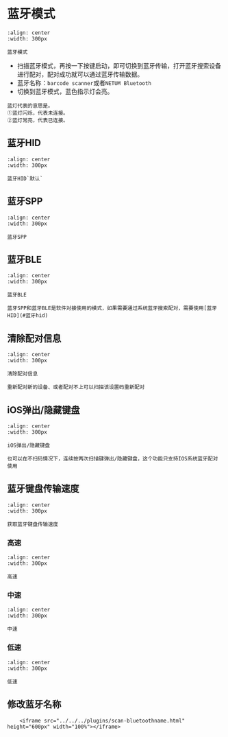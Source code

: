 # 蓝牙模式


```{figure} media/2523IFSNO244.png
:align: center
:width: 300px

蓝牙模式
```

- 扫描蓝牙模式，再按一下按键启动，即可切换到蓝牙传输，打开蓝牙搜索设备进行配对，配对成功就可以通过蓝牙传输数据。
- 蓝牙名称：`barcode scanner`或者`NETUM Bluetooth`
- 切换到蓝牙模式，蓝色指示灯会亮。


```{note}
蓝灯代表的意思是。  
①蓝灯闪烁，代表未连接。  
②蓝灯常亮，代表已连接。  
```


## 蓝牙HID

```{figure} media/AT2BMODE3D2.png
:align: center
:width: 300px

蓝牙HID`默认`
```

 ## 蓝牙SPP

```{figure} media/AT2BMODE3D1.png
:align: center
:width: 300px

蓝牙SPP
```

## 蓝牙BLE

```{figure} media/AT2BMODE3D3.png
:align: center
:width: 300px

蓝牙BLE
```

```{note}
蓝牙SPP和蓝牙BLE是软件对接使用的模式，如果需要通过系统蓝牙搜索配对，需要使用[蓝牙HID](#蓝牙hid)
```
## 清除配对信息

```{figure} media/2525ALL-CH.png
:align: center
:width: 300px

清除配对信息
```

```{note}
重新配对新的设备、或者配对不上可以扫描该设置码重新配对
```

## iOS弹出/隐藏键盘
```{figure} media/25250S.png
:align: center
:width: 300px

iOS弹出/隐藏键盘
```

```{note}
也可以在不扫码情况下，连续按两次扫描键弹出/隐藏键盘，这个功能只支持IOS系统蓝牙配对使用
```

## 蓝牙键盘传输速度


```{figure} media/AT2BHIDDLY.png
:align: center
:width: 300px

获取蓝牙键盘传输速度
```
### 高速

```{figure} media/AT2BHIDDLY3D2.png
:align: center
:width: 300px

高速
```

### 中速

```{figure} media/AT2BHIDDLY3D10.png
:align: center
:width: 300px

中速
```

### 低速
```{figure} media/AT2BHIDDLY3D25.png
:align: center
:width: 300px

低速
```

## 修改蓝牙名称
```{raw} html
    <iframe src="../../../plugins/scan-bluetoothname.html" height="600px" width="100%"></iframe>

```